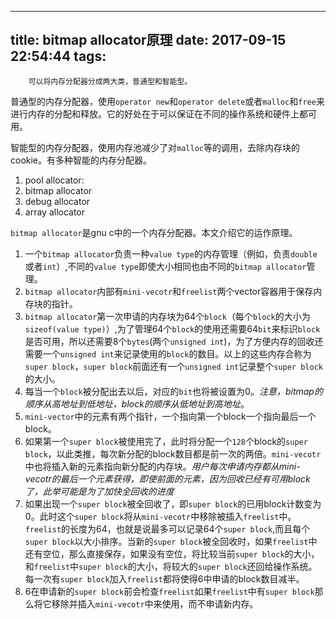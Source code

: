 
---
title: bitmap allocator原理
date: 2017-09-15 22:54:44
tags:
---
        可以将内存分配器分成两大类，普通型和智能型。

普通型的内存分配器，使用`operator new`和`operator delete`或者`malloc`和`free`来进行内存的分配和释放。它的好处在于可以保证在不同的操作系统和硬件上都可用。

智能型的内存分配器，使用内存池减少了对`malloc`等的调用，去除内存块的cookie。有多种智能的内存分配器。

1. pool allocator:
2. bitmap allocator
3. debug allocator
4. array allocator







`bitmap allocator`是gnu c中的一个内存分配器。本文介绍它的运作原理。

1. 一个`bitmap allocator`负责一种`value type`的内存管理（例如，负责`double`或者`int`）,不同的`value type`即使大小相同也由不同的`bitmap allocator`管理。
2. `bitmap allocator`内部有`mini-vecotr`和`freelist`两个vector容器用于保存内存块的指针。
3. `bitmap allocator`第一次申请的内存块为64个`block`（每个`block`的大小为`sizeof(value type)`）,为了管理64个`block`的使用还需要64`bit`来标识`block`是否可用，所以还需要8个`bytes`(两个`unsigned int`)，为了方便内存的回收还需要一个`unsigned int`来记录使用的`block`的数目。以上的这些内存合称为`super block`，`super block`前面还有一个`unsigned int`记录整个`super block`的大小。
4. 每当一个`block`被分配出去以后，对应的`bit`也将被设置为0。*注意，bitmap的顺序从高地址到低地址，block的顺序从低地址到高地址*。
5. `mini-vector`中的元素有两个指针，一个指向第一个block一个指向最后一个block。
6. 如果第一个`super block`被使用完了，此时将分配一个`128`个block的`super block`，以此类推，每次新分配的block数目都是前一次的两倍。`mini-vecotr`中也将插入新的元素指向新分配的内存块。*用户每次申请内存都从mini-vecotr的最后一个元素获得，即使前面的元素，因为回收已经有可用block了，此举可能是为了加快全回收的进度*
7. 如果出现一个`super block`被全回收了，即`super block`的已用block计数变为0。此时这个`super block`将从`mini-vecotr`中移除被插入`freelist`中。`freelist`的长度为64，也就是说最多可以记录64个`super block`,而且每个`super block`以大小排序。当新的`super block`被全回收时，如果`freelist`中还有空位，那么直接保存，如果没有空位，将比较当前`super block`的大小，和`freelist`中`super block`的大小，将较大的`super block`还回给操作系统。每一次有`super block`加入`freelist`都将使得6中申请的block数目减半。
8. 6在申请新的`super block`前会检查`freelist`如果`freelist`中有`super block`那么将它移除并插入`mini-vecotr`中来使用，而不申请新内存。